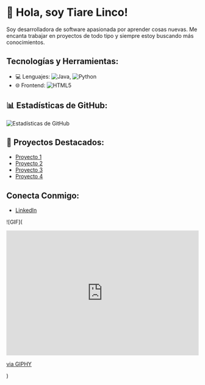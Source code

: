 # 👋 Hola, soy Tiare Linco!

Soy desarrolladora de software apasionada por aprender cosas nuevas. Me encanta trabajar en proyectos de todo tipo y siempre estoy buscando más conocimientos.

## Tecnologías y Herramientas:
- 💻 Lenguajes: ![Java](https://img.shields.io/badge/Java-ED8B00?style=for-the-badge&logo=java&logoColor=white), ![Python](https://img.shields.io/badge/Python-3776AB?style=for-the-badge&logo=python&logoColor=white)
- 🌐 Frontend: ![HTML5](https://img.shields.io/badge/HTML5-E34F26?style=for-the-badge&logo=html5&logoColor=white)

## 📊 Estadísticas de GitHub:
![Estadísticas de GitHub](https://github-readme-stats.vercel.app/api?username=Tatanaiko&show_icons=true&theme=radical)

## 🚀 Proyectos Destacados:
- [Proyecto 1](https://github.com/Tatanaiko/M02-Viajes_Chile)
- [Proyecto 2](https://github.com/Tatanaiko/M04-Sistema-de-Clientes)
- [Proyecto 3](https://github.com/Tatanaiko/M05-StartUp)
- [Proyecto 4](https://github.com/Tatanaiko/M06-BootcApp)

## Conecta Conmigo:
- [LinkedIn](https://www.linkedin.com/in/tiare-linco-toloza-21713b26b/)

![GIF](<div style="width:100%;height:0;padding-bottom:65%;position:relative;"><iframe src="https://giphy.com/embed/6Q3M4BIK0lX44" width="100%" height="100%" style="position:absolute" frameBorder="0" class="giphy-embed" allowFullScreen></iframe></div><p><a href="https://giphy.com/gifs/6Q3M4BIK0lX44">via GIPHY</a></p>)
